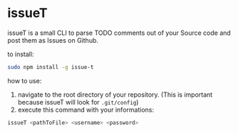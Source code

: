 # issueT

issueT is a small CLI to parse TODO comments out of your Source code and post them as Issues on Github.

to install:
```bash
sudo npm install -g issue-t
```

how to use:
1. navigate to the root directory of your repository. (This is important because issueT will look for `.git/config`)
2. execute this command with your informations:
```bash
issueT <pathToFile> <username> <password>
```

